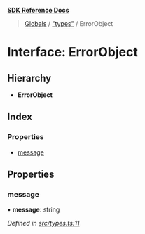 **[SDK Reference Docs](../README.md)**

> [Globals](../README.md) / ["types"](../modules/_types_.md) / ErrorObject

# Interface: ErrorObject

## Hierarchy

- **ErrorObject**

## Index

### Properties

- [message](_types_.errorobject.md#message)

## Properties

### message

• **message**: string

_Defined in [src/types.ts:11](https://github.com/distributhor/paygate-sdk/blob/09aaeab/src/types.ts#L11)_
